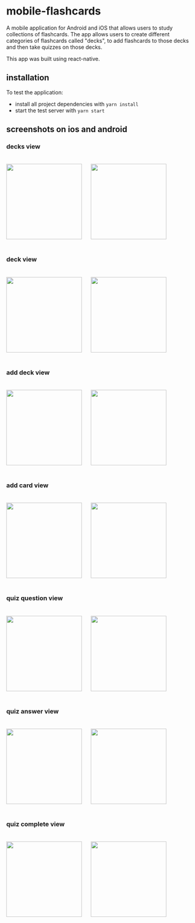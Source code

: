 # mobile-flashcards
A mobile application for Android and iOS that allows users to study collections of flashcards. The app allows users to create different categories of flashcards called "decks", to add flashcards to those decks and then take quizzes on those decks.

This app was built using react-native.

## installation

To test the application:

* install all project dependencies with `yarn install`
* start the test server with `yarn start`

## screenshots on ios and android

### decks view
<p float="left">
  <img src="screenshots/ios/decks.png" width="200"/> 
  <img src="screenshots/android/decks.png" hspace="20" vspace="20" width="200"/>
</p>

### deck view
<p float="left">
  <img src="screenshots/ios/deck.png" width="200"/> 
  <img src="screenshots/android/deck.png" hspace="20" vspace="20" width="200"/>
</p>

### add deck view
<p float="left">
  <img src="screenshots/ios/add_deck.png" width="200"/> 
  <img src="screenshots/android/add_deck.png" hspace="20" vspace="20" width="200"/>
</p>

### add card view
<p float="left">
  <img src="screenshots/ios/add_card.png" width="200"/> 
  <img src="screenshots/android/add_card.png" hspace="20" vspace="20" width="200"/>
</p>

### quiz question view
<p float="left">
  <img src="screenshots/ios/quiz_question.png" width="200"/> 
  <img src="screenshots/android/quiz_question.png" hspace="20" vspace="20" width="200"/>
</p>

### quiz answer view
<p float="left">
  <img src="screenshots/ios/quiz_answer.png" width="200"/> 
  <img src="screenshots/android/quiz_answer.png" hspace="20" vspace="20" width="200"/>
</p>

### quiz complete view
<p float="left">
  <img src="screenshots/ios/quiz_end.png" width="200"/> 
  <img src="screenshots/android/quiz_end.png" hspace="20" vspace="20" width="200"/>
</p>
